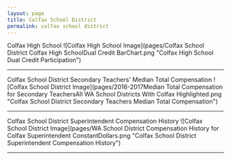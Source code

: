 ```yaml
---
layout: page
title: Colfax School District
permalink: colfax school district
---
```



Colfax High School
![Colfax High School Image](pages/Colfax School District Colfax High SchoolDual Credit BarChart.png "Colfax High School Dual Credit Participation")

___

Colfax School District Secondary Teachers' Median Total Compensation
![Colfax School District Image](pages/2016-2017Median Total Compensation for Secondary TeachersAll WA School Districts With Colfax Highlighted.png "Colfax School District Secondary Teachers Median Total Compensation")

___

Colfax School District Superintendent Compensation History
![Colfax School District Image](pages/WA School District Compensation History for Colfax Superintendent ConstantDollars.png "Colfax School District Superintendent Compensation History")

___

